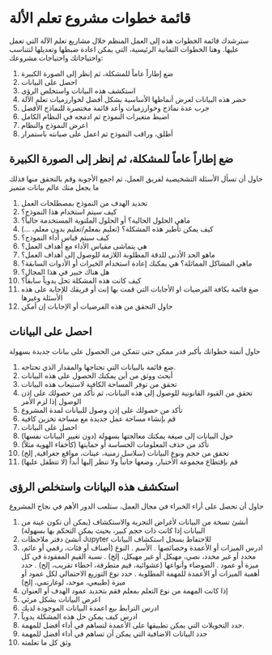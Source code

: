 # قائمة خطوات مشروع تعلم الألة
سترشدك قائمة الخطوات هذه إلى العمل المنظم خلال مشاريع تعلم الآلة التي تعمل عليها. وهنا الخطوات الثمانية الرئيسية، التي يمكن اعادة ضبطها وتعديلها لتتناسب واحتياجاتك واحتياجات مشروعك:
1. ضع إطاراً عاماً للمشكلة، ثم إنظر إلى الصورة الكبيرة
2. احصل على البيانات
3. استكشف هذه البيانات واستخلص الرؤى
4. حضر هذه البيانات لعرض أنماطها الأساسية بشكل أفضل لخوارزميات تعلم الآلة
5. جرب عدة نماذج وخوارزميات وأعد قائمة مختصرة للنماذج الأفضل
6. اضبط متغيرات النموذج ثم ادمجه في النظام الكامل
7. اعرض النموذج والنظام
8. أطلق، وراقب النموذج ثم اعمل على صيانته باستمرار


## ضع إطاراً عاماً للمشكلة، ثم إنظر إلى الصورة الكبيرة
حاول أن تسأل الأسئلة التشخيصية لفريق العمل، ثم اجمع الأجوبة وقم بالتحقق منها فذلك ما يجعل منك عالم بيانات متميز

1. تحديد الهدف من النموذج بمصطلحات العمل
2. كيف سيتم استخدام هذا النموذج؟
3. ماهي الحلول الحالية؟ أو الحلول الملتوية المستخدمة حالياً؟
4. كيف يمكن تأطير هذه المشكلة؟ (تعليم بمعلم/تعليم بدون معلم، ...)
5. كيف سيتم قياس أداء النموذج؟
6. هي يتماشى مقياس الأداء مع أهداف العمل؟
7. ماهو الحد الأدنى للدقة المطلوبة اللازمة للوصول إلى أهداف العمل؟
8. ماهي المشاكل المماثلة؟ هي يمكنك إعادة استخدام الخبرات أو الأدوات السابقة؟
9. هل هناك خبير في هذا المجال؟
10. كيف كانت هذه المشكلة تحل يدوياً سابقاً؟
11. ضغ قائمة بكافة الفرضيات او الأجابات التي قمت بها إنت أو فريقك للإجابة على هذه الأسئلة وغيرها
12. حاول التحقق من هذه الفرضيات أو الإجابات إن أمكن

## احصل على البيانات
حاول أتمتة خطواتك بأكبر قدر ممكن حتى تتمكن من الحصول على بيانات جديدة بسهولة

1. ضع قائمة بالبيانات التي تحتاجها والمقدار الذي تحتاجه.
2. أبحث ووثق من أين يمكنك الحصول على هذه البيانات
3. تحقق من توفر المساحة الكافية لاستيعاب هذه البيانات
4. تحقق من القيود القانونية للوصول إلى هذه البيانات، ثم تأكد من حصولك على إذن الوصول إذا لزم الأمر
5. تأكد من حصولك على إذن وصول للبيانات لمدة المشروع
6. قم بإنشاء مساحة عمل جديدة مع مساحة تخزين كافية
7. احصل على البيانات
8. حول البيانات إلى صيغة يمكنك معالجتها بسهولة (دون تغيير البيانات نفسها)
9. تأكد من حذف المعلومات الحساسة أو حمايتها (كأخفاء الهوية مثلاً)
10. تحقق من حجم ونوع البيانات (سلاسل زمنية، عينات، مواقع جغرافية, إلخ)
11. قم بإقتطاع مجموعة الأختبار، وضعها جانباً ولا تنظر إليها أبداً (لا تتطفل عليها)

## استكشف هذه البيانات واستخلص الرؤى
حاول أن تحصل على أراء الخبراء في مجال العمل، ستلعب الدور الأهم في نجاح المشروع

1. أنشئ نسخة من البيانات لأغراض التجربة والاستكشاف (يمكن أن تكون عينة من البيانات إذا كانت ذات حجم كبير، بحيث يمكن التحكم بها بسهولة)
2. أنشئ دفتر ملاحظات Jupyter للاحتفاظ بسجل استكشاف البيانات
3. ادرس الميزات أو الأعمدة وخصائصها
	. الأسم
	. النوع (أصناف أو فئات، رقمي أو عائم، محدد أو غير محدد، نصي، مهيكل أو غير مهيكل، إلخ)
	. نسبة القيم المفقودة في كل ميزة أو عمود
	. الضوضاء وأنواعها (عشوائية، قيم متطرفة، اخطاء تقريب، إلخ)
	. حدد أهمية الميزات أو الأعمدة للمهمة المطلوبة
	. حدد نوع التوزيع الاحتمالي لكل عمود أو ميزة (طبيعي، موحد، لوغارتمي، إلخ)
4. إذا كانت المهمة من نوع التعلم بمعلم فقم بتحديد عمود الهدف أو العنوان
5. اعرض البيانات بشكل مرئي
6. ادرس الترابط بيع اعمدة البيانات الموجودة لديك
7. ادرس كيف يمكن حل هذه المشكلة يدوياً
8. حدد التحويلات التي يمكن تطبيقها على الأعمدة لتساهم في أداء أفضل للمهمة.
9. حدد البيانات الاضافية التي يمكن أن تساهم في أداء أفضل للمهمة
10. وثق كل ما تعلمته
